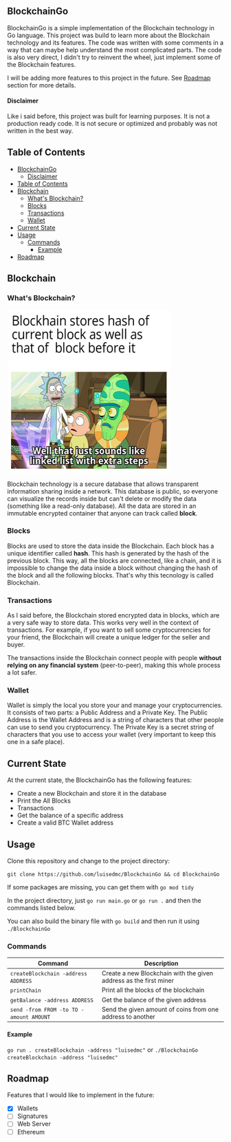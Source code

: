 ## BlockchainGo

BlockchainGo is a simple implementation of the Blockchain technology in Go language. This project was build to learn more about the Blockchain technology and its features. The code was written with some comments in a way that can maybe help understand the most complicated parts. The code is also very direct, I didn't try to reinvent the wheel, just implement some of the Blockchain features.

I will be adding more features to this project in the future. See [Roadmap](#roadmap) section for more details.

#### Disclaimer

Like i said before, this project was built for learning purposes. It is not a production ready code. It is not secure or optimized and probably was not written in the best way.

## Table of Contents

- [BlockchainGo](#blockchaingo)
  - [Disclaimer](#disclaimer)
- [Table of Contents](#table-of-contents)
- [Blockchain](#blockchain)
  - [What's Blockchain?](#whats-blockchain)
  - [Blocks](#blocks)
  - [Transactions](#transactions)
  - [Wallet](#wallet)
- [Current State](#current-state)
- [Usage](#usage)
  - [Commands](#commands)
    - [Example](#example)
- [Roadmap](#roadmap)

## Blockchain

### What's Blockchain?

<img src="/images/rick_and_morty.jpg" alt="Rick and Morty explaning Blockchain" width=380 height=380>

Blockchain technology is a secure database that allows transparent information sharing inside a network. This database is public, so everyone can visualize the records inside but can't delete or modify the data (something like a read-only database). All the data are stored in an immutable encrypted container that anyone can track called **block**.

### Blocks

Blocks are used to store the data inside the Blockchain. Each block has a unique identifier called **hash**. This hash is generated by the hash of the previous block. This way, all the blocks are connected, like a chain, and it is impossible to change the data inside a block without changing the hash of the block and all the following blocks. That's why this tecnology is called Blockchain.

### Transactions

As I said before, the Blockchain stored encrypted data in blocks, which are a very safe way to store data.
This works very well in the context of transactions. For example, if you want to sell some cryptocurrencies for your friend, the Blockchain will create a unique ledger for the seller and buyer.

The transactions inside the Blockchain connect people with people **without relying on any financial system** (peer-to-peer), making this whole process a lot safer.

### Wallet

Wallet is simply the local you store your and manage your cryptocurrencies. It consists of two parts: a Public Address and a Private Key. The Public Address is the Wallet Address and is a string of characters that other people can use to send you cryptocurrency. The Private Key is a secret string of characters that you use to access your wallet (very important to keep this one in a safe place).

## Current State

At the current state, the BlockchainGo has the following features:

- Create a new Blockchain and store it in the database
- Print the All Blocks
- Transactions
- Get the balance of a specific address
- Create a valid BTC Wallet address

## Usage

Clone this repository and change to the project directory:

```
git clone https://github.com/luisedmc/BlockchainGo && cd BlockchainGo
```

If some packages are missing, you can get them with `go mod tidy`

In the project directory, just `go run main.go` or `go run .` and then the commands listed below.

You can also build the binary file with `go build` and then run it using `./BlockchainGo`

### Commands

| Command                                 | Description                                                       |
| --------------------------------------- | ----------------------------------------------------------------- |
| `createBlockchain -address ADDRESS`     | Create a new Blockchain with the given address as the first miner |
| `printChain`                            | Print all the blocks of the blockchain                            |
| `getBalance -address ADDRESS`           | Get the balance of the given address                              |
| `send -from FROM -to TO -amount AMOUNT` | Send the given amount of coins from one address to another        |

#### Example

`go run . createBlockchain -address "luisedmc"`
or
`./BlockchainGo createBlockchain -address "luisedmc"`

## Roadmap

Features that I would like to implement in the future:

- [x] Wallets
- [ ] Signatures
- [ ] Web Server
- [ ] Ethereum
